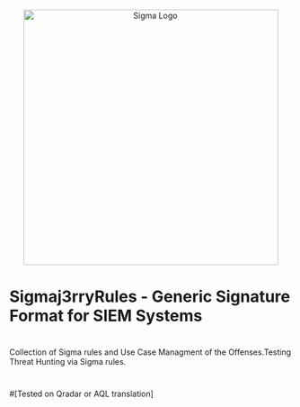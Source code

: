 <a href="https://sigmahq.io/">
<p align="center">
<br />
<picture>
  <source media="(prefers-color-scheme: dark)" srcset="https://sigmahq.io/sigma-specification/media/images/sigma_logo_light.png">
  <img width="454" alt="Sigma Logo" src="https://sigmahq.io/sigma-specification/media/images/sigma_logo_light.png">
</picture>
</p>
</a>

# Sigmaj3rryRules - Generic Signature Format for SIEM Systems
# 
Collection of Sigma rules and Use Case Managment of the Offenses.Testing Threat Hunting via Sigma rules.
#
#[Tested on Qradar or AQL translation]




